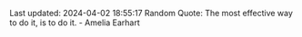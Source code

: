 Last updated: 2024-04-02 18:55:17
Random Quote: The most effective way to do it, is to do it. - Amelia Earhart